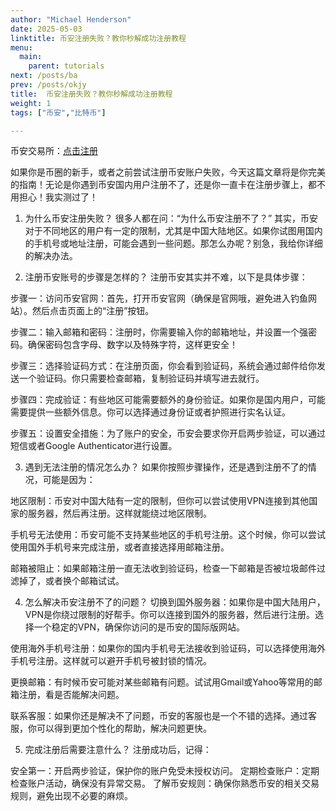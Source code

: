 ```yaml
---
author: "Michael Henderson"
date: 2025-05-03
linktitle: 币安注册失败？教你秒解成功注册教程
menu:
  main:
    parent: tutorials
next: /posts/ba
prev: /posts/okjy
title:  币安注册失败？教你秒解成功注册教程
weight: 1
tags: ["币安","比特币"]

---
```

币安交易所：[点击注册](https://www.binance.com/join?ref=UKNXKQAK)

如果你是币圈的新手，或者之前尝试注册币安账户失败，今天这篇文章将是你完美的指南！无论是你遇到币安国内用户注册不了，还是你一直卡在注册步骤上，都不用担心！我实测过了！

1. 为什么币安注册失败？
很多人都在问：“为什么币安注册不了？” 其实，币安对于不同地区的用户有一定的限制，尤其是中国大陆地区。如果你试图用国内的手机号或地址注册，可能会遇到一些问题。那怎么办呢？别急，我给你详细的解决办法。

2. 注册币安账号的步骤是怎样的？
注册币安其实并不难，以下是具体步骤：

步骤一：访问币安官网：首先，打开币安官网（确保是官网哦，避免进入钓鱼网站）。然后点击页面上的“注册”按钮。

步骤二：输入邮箱和密码：注册时，你需要输入你的邮箱地址，并设置一个强密码。确保密码包含字母、数字以及特殊字符，这样更安全！

步骤三：选择验证码方式：在注册页面，你会看到验证码，系统会通过邮件给你发送一个验证码。你只需要检查邮箱，复制验证码并填写进去就行。

步骤四：完成验证：有些地区可能需要额外的身份验证。如果你是国内用户，可能需要提供一些额外信息。你可以选择通过身份证或者护照进行实名认证。

步骤五：设置安全措施：为了账户的安全，币安会要求你开启两步验证，可以通过短信或者Google Authenticator进行设置。

3. 遇到无法注册的情况怎么办？
如果你按照步骤操作，还是遇到注册不了的情况，可能是因为：

地区限制：币安对中国大陆有一定的限制，但你可以尝试使用VPN连接到其他国家的服务器，然后再注册。这样就能绕过地区限制。

手机号无法使用：币安可能不支持某些地区的手机号注册。这个时候，你可以尝试使用国外手机号来完成注册，或者直接选择用邮箱注册。

邮箱被阻止：如果邮箱注册一直无法收到验证码，检查一下邮箱是否被垃圾邮件过滤掉了，或者换个邮箱试试。

4. 怎么解决币安注册不了的问题？
切换到国外服务器：如果你是中国大陆用户，VPN是你绕过限制的好帮手。你可以连接到国外的服务器，然后进行注册。选择一个稳定的VPN，确保你访问的是币安的国际版网站。

使用海外手机号注册：如果你的国内手机号无法接收到验证码，可以选择使用海外手机号注册。这样就可以避开手机号被封锁的情况。

更换邮箱：有时候币安可能对某些邮箱有问题。试试用Gmail或Yahoo等常用的邮箱注册，看是否能解决问题。

联系客服：如果你还是解决不了问题，币安的客服也是一个不错的选择。通过客服，你可以得到更加个性化的帮助，解决问题更快。

5. 完成注册后需要注意什么？
注册成功后，记得：

安全第一：开启两步验证，保护你的账户免受未授权访问。
定期检查账户：定期检查账户活动，确保没有异常交易。
了解币安规则：确保你熟悉币安的相关交易规则，避免出现不必要的麻烦。